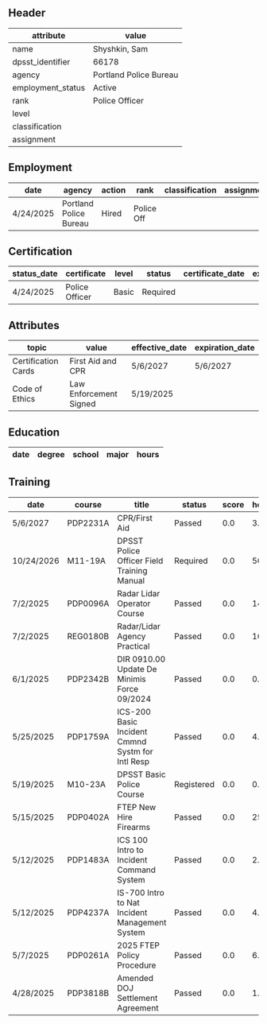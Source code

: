 ## Header
| attribute | value |
| --------- | ----- |
| name | Shyshkin, Sam |
| dpsst_identifier | 66178 |
| agency | Portland Police Bureau |
| employment_status | Active |
| rank | Police Officer |
| level |  |
| classification |  |
| assignment |  |
## Employment
| date | agency | action | rank | classification | assignment |
| ---- | ------ | ------ | ---- | -------------- | ---------- |
| 4/24/2025 | Portland Police Bureau | Hired | Police Off |  |  |
## Certification
| status_date | certificate | level | status | certificate_date | expiration_date | probation_date |
| ----------- | ----------- | ----- | ------ | ---------------- | --------------- | -------------- |
| 4/24/2025 | Police Officer | Basic | Required |  |  | 10/24/2026 |
## Attributes
| topic | value | effective_date | expiration_date |
| ----- | ----- | -------------- | --------------- |
| Certification Cards | First Aid and CPR | 5/6/2027 | 5/6/2027 |
| Code of Ethics | Law Enforcement Signed | 5/19/2025 |  |
## Education
| date | degree | school | major | hours |
| ---- | ------ | ------ | ----- | ----- |
## Training
| date | course | title | status | score | hours |
| ---- | ------ | ----- | ------ | ----- | ----- |
| 5/6/2027 | PDP2231A | CPR/First Aid | Passed | 0.0 | 3.00 |
| 10/24/2026 | M11-19A | DPSST Police Officer Field Training Manual | Required | 0.0 | 50.00 |
| 7/2/2025 | PDP0096A | Radar Lidar Operator Course | Passed | 0.0 | 14.00 |
| 7/2/2025 | REG0180B | Radar/Lidar Agency Practical | Passed | 0.0 | 16.00 |
| 6/1/2025 | PDP2342B | DIR 0910.00 Update De Minimis Force 09/2024 | Passed | 0.0 | 0.25 |
| 5/25/2025 | PDP1759A | ICS-200 Basic Incident Cmmnd Systm for Intl Resp | Passed | 0.0 | 4.00 |
| 5/19/2025 | M10-23A | DPSST Basic Police Course | Registered | 0.0 | 0.00 |
| 5/15/2025 | PDP0402A | FTEP New Hire Firearms | Passed | 0.0 | 25.00 |
| 5/12/2025 | PDP1483A | ICS 100 Intro to Incident Command System | Passed | 0.0 | 2.00 |
| 5/12/2025 | PDP4237A | IS-700 Intro to Nat Incident Management System | Passed | 0.0 | 4.00 |
| 5/7/2025 | PDP0261A | 2025 FTEP Policy  Procedure | Passed | 0.0 | 6.00 |
| 4/28/2025 | PDP3818B | Amended DOJ Settlement Agreement | Passed | 0.0 | 1.00 |
